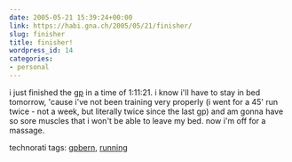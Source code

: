 ```yaml
---
date: 2005-05-21 15:39:24+00:00
link: https://habi.gna.ch/2005/05/21/finisher/
slug: finisher
title: finisher!
wordpress_id: 14
categories:
- personal
---
```



i just finished the [gp](http://www.gpbern.ch/index.php) in a time of 1:11:21. i know i'll have to stay in bed tomorrow, 'cause i've not been training very properly (i went for a 45' run twice - not a week, but literally twice since the last gp) and am gonna have so sore muscles that i won't be able to leave my bed. now i'm off for a massage.


technorati tags: [gpbern](http://technorati.com/tag/gpbern), [running](http://technorati.com/tag/running)
